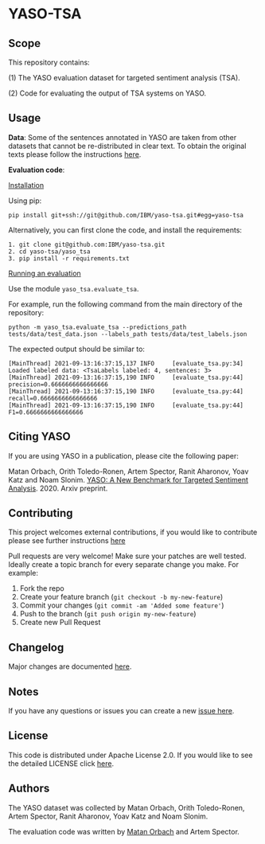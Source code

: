 # YASO-TSA

<!-- Not always needed, but a scope helps the user understand in a short sentance like below, why this repo exists -->
## Scope

This repository contains:

 (1) The YASO evaluation dataset for targeted sentiment analysis (TSA).

 (2) Code for evaluating the output of TSA systems on YASO.  

## Usage

**Data**: Some of the sentences annotated in YASO are taken from other datasets that cannot be re-distributed in clear text. To obtain the original texts please follow the instructions [here](yaso_tsa/data/README.md).

**Evaluation code**: 

<ins>Installation</ins>

Using pip:
```
pip install git+ssh://git@github.com/IBM/yaso-tsa.git#egg=yaso-tsa
```

Alternatively, you can first clone the code, and install the requirements: 

```commandline
1. git clone git@github.com:IBM/yaso-tsa.git
2. cd yaso-tsa/yaso_tsa
3. pip install -r requirements.txt
```

<ins>Running an evaluation</ins>

Use the module `yaso_tsa.evaluate_tsa`.
 
For example, run the following command from the main directory of the repository:  

```commandline
python -m yaso_tsa.evaluate_tsa --predictions_path tests/data/test_data.json --labels_path tests/data/test_labels.json
```

The expected output should be similar to:

```text
[MainThread] 2021-09-13:16:37:15,137 INFO     [evaluate_tsa.py:34] Loaded labeled data: <TsaLabels labeled: 4, sentences: 3>
[MainThread] 2021-09-13:16:37:15,190 INFO     [evaluate_tsa.py:44] precision=0.6666666666666666
[MainThread] 2021-09-13:16:37:15,190 INFO     [evaluate_tsa.py:44] recall=0.6666666666666666
[MainThread] 2021-09-13:16:37:15,190 INFO     [evaluate_tsa.py:44] F1=0.6666666666666666
```

## Citing YASO

If you are using YASO in a publication, please cite the following paper:

Matan Orbach, Orith Toledo-Ronen, Artem Spector, Ranit Aharonov, Yoav Katz and Noam Slonim.
[YASO: A New Benchmark for Targeted Sentiment Analysis](https://arxiv.org/abs/2012.14541). 2020. Arxiv preprint.  

## Contributing

This project welcomes external contributions, if you would like to contribute please see further instructions [here](CONTRIBUTING.md)

Pull requests are very welcome! Make sure your patches are well tested.
Ideally create a topic branch for every separate change you make. For
example:

1. Fork the repo
2. Create your feature branch (`git checkout -b my-new-feature`)
3. Commit your changes (`git commit -am 'Added some feature'`)
4. Push to the branch (`git push origin my-new-feature`)
5. Create new Pull Request

## Changelog

<!-- A Changelog allows you to track major changes and things that happen, https://github.com/github-changelog-generator/github-changelog-generator can help automate the process -->
Major changes are documented [here](CHANGELOG.md).

<!-- The following are OPTIONAL, but strongly suggested to have in your repository. 
* [dco.yml](.github/dco.yml) - This enables DCO bot for you, please take a look https://github.com/probot/dco for more details.
* [travis.yml](.travis.yml) - This is a example `.travis.yml`, please take a look https://docs.travis-ci.com/user/tutorial/ for more details.
-->

<!-- A notes section is useful for anything that isn't covered in the Usage or Scope. Like what we have below. -->
## Notes

<!--
**NOTE: This repository has been configured with the [DCO bot](https://github.com/probot/dco).
When you set up a new repository that uses the Apache license, you should
use the DCO to manage contributions. The DCO bot will help enforce that.
Please contact one of the IBM GH Org stewards.**
-->

If you have any questions or issues you can create a new [issue here][issues].

## License

This code is distributed under Apache License 2.0. If you would like to see the detailed LICENSE click [here](LICENSE).

## Authors

The YASO dataset was collected by Matan Orbach, Orith Toledo-Ronen, Artem Spector, Ranit Aharonov, Yoav Katz and Noam Slonim.

The evaluation code was written by [Matan Orbach](https://github.com/matanor) and Artem Spector.

[issues]: https://github.com/IBM/yaso-tsa/issues/new
